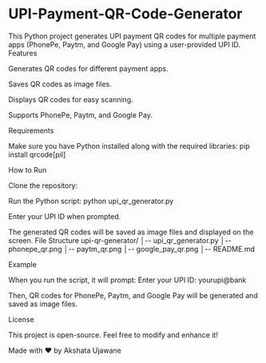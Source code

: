 # UPI-Payment-QR-Code-Generator
This Python project generates UPI payment QR codes for multiple payment apps (PhonePe, Paytm, and Google Pay) using a user-provided UPI ID.
Features

Generates QR codes for different payment apps.

Saves QR codes as image files.

Displays QR codes for easy scanning.

Supports PhonePe, Paytm, and Google Pay.

Requirements

Make sure you have Python installed along with the required libraries:
 pip install qrcode[pil]


How to Run

Clone the repository:


Run the Python script:
 python upi_qr_generator.py



Enter your UPI ID when prompted.

The generated QR codes will be saved as image files and displayed on the screen.
File Structure
upi-qr-generator/
│-- upi_qr_generator.py
│-- phonepe_qr.png
│-- paytm_qr.png
│-- google_pay_qr.png
│-- README.md

Example

When you run the script, it will prompt:
Enter your UPI ID: yourupi@bank

Then, QR codes for PhonePe, Paytm, and Google Pay will be generated and saved as image files.

License

This project is open-source. Feel free to modify and enhance it!

Made with ❤️ by Akshata Ujawane
